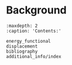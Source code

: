 # Background

```{toctree}
:maxdepth: 2
:caption: 'Contents:'

energy_functional
displacement
bibliography
additional_info/index
```

